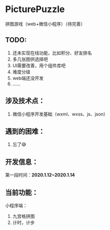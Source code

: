 # PicturePuzzle
拼图游戏（web+微信小程序）（待完善）



## TODO:

1. 还未实现在线功能，比如积分、好友排名
2. 多几张图供选择吧
3. UI需要改善，用个组件库吧
4. 难度分级
5. web端还没开发
6. ……



## 涉及技术点：

1. 微信小程序开发基础（wxml、wxss、js、json）



## 遇到的困难：

1. 忘了:sweat_smile:



## 开发信息：

第一段时间：__2020.1.12~2020.1.14__



## 当前功能：

小程序端：

1. 九宫格拼图
2. 计时，计步
